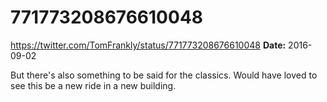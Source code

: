 # 771773208676610048
https://twitter.com/TomFrankly/status/771773208676610048
**Date:** 2016-09-02

But there's also something to be said for the classics. Would have loved to see this be a new ride in a new building.
